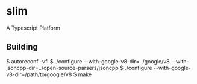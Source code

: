# slim
A Typescript Platform

## Building
$ autoreconf -vfi
$ ./configure --with-google-v8-dir=../google/v8 --with-jsoncpp-dir=../open-source-parsers/jsoncpp
$ ./configure --with-google-v8-dir=/path/to/google/v8
$ make